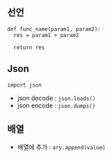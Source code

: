## 선언
```
def func_name(param1, param2):
  res = param1 + param2

  return res
```

## Json 
```
import json
```
- json decode : `json.loads()`
- json encode : `json.dumps()`

## 배열 
- 배열에 추가 : `ary.append(value)`

